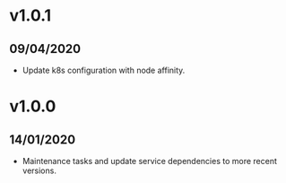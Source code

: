 # v1.0.1

## 09/04/2020

- Update k8s configuration with node affinity.

# v1.0.0

## 14/01/2020

- Maintenance tasks and update service dependencies to more recent versions.
